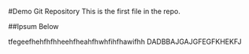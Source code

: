 #Demo Git Repository
This is the first file in the repo.

##Ipsum Below 

tfegeefhehfhfhheehfheahfhwhfihfhawifhh
DADBBAJGAJGFEGFKHEKFJ